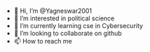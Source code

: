 - 👋 Hi, I’m @Yagneswar2001
- 👀 I’m interested in political science
- 🌱 I’m currently learning cse in Cybersecurity
- 💞️ I’m looking to collaborate on github
- 📫 How to reach me 

<!---
Yagneswar2001/Yagneswar2001 is a ✨ special ✨ repository because its `README.md` (this file) appears on your GitHub profile.
You can click the Preview link to take a look at your changes.
--->
